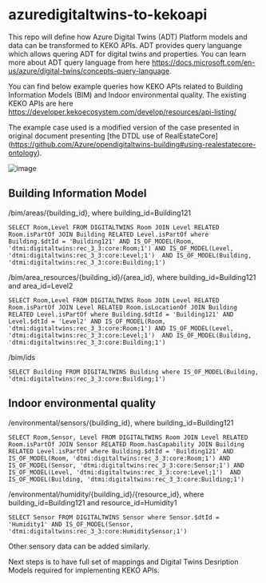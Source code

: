 # azuredigitaltwins-to-kekoapi

This repo will define how Azure Digital Twins (ADT) Platform models and data can be transformed to KEKO APIs. ADT provides query languange which allows quering ADT for digital twins and properties. You can learn more about ADT query language from here https://docs.microsoft.com/en-us/azure/digital-twins/concepts-query-language.

You can find below example queries how KEKO APIs related to Building Information Models (BIM) and Indoor environmental quality. The existing KEKO APIs are here  https://developer.kekoecosystem.com/develop/resources/api-listing/ 


The example case used is a modified version of the case presented in original document presenting [the DTDL use of RealEstateCore] (https://github.com/Azure/opendigitaltwins-building#using-realestatecore-ontology).

![image](https://drive.google.com/uc?export=view&id=/1eeNp_BzVsgpMcYXhRVNfAB-aO3piO4pC)

## Building Information Model

/bim/areas/{building_id}, where building_id=Building121

`SELECT Room,Level FROM DIGITALTWINS Room JOIN Level RELATED Room.isPartOf JOIN Building RELATED Level.isPartOf where Building.$dtId = 'Building121' AND IS_OF_MODEL(Room, 'dtmi:digitaltwins:rec_3_3:core:Room;1') AND IS_OF_MODEL(Level, 'dtmi:digitaltwins:rec_3_3:core:Level;1')  AND IS_OF_MODEL(Building, 'dtmi:digitaltwins:rec_3_3:core:Building;1')`

/bim/area_resources/{building_id}/{area_id}, where building_id=Building121 and area_id=Level2

`SELECT Room,Level FROM DIGITALTWINS Room JOIN Level RELATED Room.isPartOf JOIN Level RELATED Room.isLocationOf JOIN Building RELATED Level.isPartOf where Building.$dtId = 'Building121' AND Level.$dtId = 'Level2' AND IS_OF_MODEL(Room, 'dtmi:digitaltwins:rec_3_3:core:Room;1') AND IS_OF_MODEL(Level, 'dtmi:digitaltwins:rec_3_3:core:Level;1')  AND IS_OF_MODEL(Building, 'dtmi:digitaltwins:rec_3_3:core:Building;1')`

/bim/ids

`SELECT Building FROM DIGITALTWINS Building where IS_OF_MODEL(Building, 'dtmi:digitaltwins:rec_3_3:core:Building;1')`

## Indoor environmental quality

/environmental/sensors/{building_id}, where building_id=Building121

`SELECT Room,Sensor, Level FROM DIGITALTWINS Room JOIN Level RELATED Room.isPartOf JOIN Sensor RELATED Room.hasCapability JOIN Building RELATED Level.isPartOf where Building.$dtId = 'Building121' AND IS_OF_MODEL(Room, 'dtmi:digitaltwins:rec_3_3:core:Room;1') AND IS_OF_MODEL(Sensor, 'dtmi:digitaltwins:rec_3_3:core:Sensor;1') AND IS_OF_MODEL(Level, 'dtmi:digitaltwins:rec_3_3:core:Level;1')  AND IS_OF_MODEL(Building, 'dtmi:digitaltwins:rec_3_3:core:Building;1')`

/environmental/humidity/{building_id}/{resource_id}, where building_id=Building121 and resource_id=Humidity1

`SELECT Sensor FROM DIGITALTWINS Sensor where Sensor.$dtId = 'Humidity1' AND IS_OF_MODEL(Sensor, 'dtmi:digitaltwins:rec_3_3:core:HumiditySensor;1')`

Other sensory data can be added similarly.



Next steps is to have full set of mappings and Digital Twins Desription Models required for implementing KEKO APIs.

